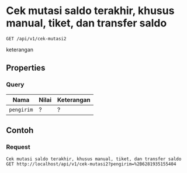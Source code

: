 # Cek mutasi saldo terakhir, khusus manual, tiket, dan transfer saldo
```http
GET /api/v1/cek-mutasi2
```
keterangan
## Properties
### Query
Nama  | Nilai | Keterangan
--- | --- | ---
<code>pengirim</code> | ? | ?

## Contoh

### Request
```http
Cek mutasi saldo terakhir, khusus manual, tiket, dan transfer saldo
GET http://localhost/api/v1/cek-mutasi2?pengirim=%2B6281935155404
```
